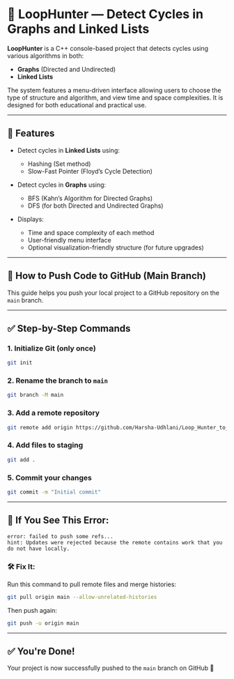 # 🔁 LoopHunter — Detect Cycles in Graphs and Linked Lists

**LoopHunter** is a C++ console-based project that detects cycles using various algorithms in both:

- **Graphs** (Directed and Undirected)
- **Linked Lists**

The system features a menu-driven interface allowing users to choose the type of structure and algorithm, and view time and space complexities. It is designed for both educational and practical use.

---

## 🧠 Features

- Detect cycles in **Linked Lists** using:
  - Hashing (Set method)
  - Slow-Fast Pointer (Floyd’s Cycle Detection)

- Detect cycles in **Graphs** using:
  - BFS (Kahn’s Algorithm for Directed Graphs)
  - DFS (for both Directed and Undirected Graphs)

- Displays:
  - Time and space complexity of each method
  - User-friendly menu interface
  - Optional visualization-friendly structure (for future upgrades)

---

## 🚀 How to Push Code to GitHub (Main Branch)

This guide helps you push your local project to a GitHub repository on the `main` branch.

---

## ✅ Step-by-Step Commands

### 1. Initialize Git (only once)
```bash
git init
```

### 2. Rename the branch to `main`
```bash
git branch -M main
```

### 3. Add a remote repository
```bash
git remote add origin https://github.com/Harsha-Udhlani/Loop_Hunter_to_detect_cycles.git
```

### 4. Add files to staging
```bash
git add .
```

### 5. Commit your changes
```bash
git commit -m "Initial commit"
```

---

## 🚧 If You See This Error:
```
error: failed to push some refs...
hint: Updates were rejected because the remote contains work that you do not have locally.
```

### 🛠️ Fix It:

Run this command to pull remote files and merge histories:
```bash
git pull origin main --allow-unrelated-histories
```

Then push again:
```bash
git push -u origin main
```

---

## ✅ You're Done!

Your project is now successfully pushed to the `main` branch on GitHub 🎉
